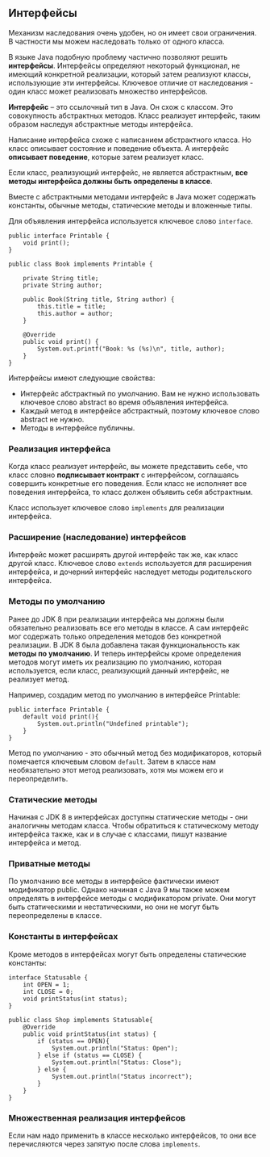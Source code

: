 ## Интерфейсы

Механизм наследования очень удобен, но он имеет свои ограничения. В частности мы можем наследовать только от одного класса.

В языке Java подобную проблему частично позволяют решить **интерфейсы**. Интерфейсы определяют некоторый функционал, не имеющий конкретной реализации, 
который затем реализуют классы, использующие эти интерфейсы. Ключевое отличие от наследования - один класс может реализовать множество интерфейсов.

**Интерфейс** – это ссылочный тип в Java. Он схож с классом. Это совокупность абстрактных методов.
Класс реализует интерфейс, таким образом наследуя абстрактные методы интерфейса.

Написание интерфейса схоже с написанием абстрактного класса. Но класс описывает состояние и поведение объекта.
А интерфейс **описывает поведение**, которые затем реализует класс.

Если класс, реализующий интерфейс, не является абстрактным, **все методы интерфейса должны быть определены в классе**.

Вместе с абстрактными методами интерфейс в Java может содержать константы, обычные методы, статические методы и вложенные типы.

Для объявления интерфейса используется ключевое слово `interface`.

```
public interface Printable {
    void print();
}
```

```
public class Book implements Printable {

    private String title;
    private String author;

    public Book(String title, String author) {
        this.title = title;
        this.author = author;
    }

    @Override
    public void print() {
        System.out.printf("Book: %s (%s)\n", title, author);
    }
}
```

Интерфейсы имеют следующие свойства:

- Интерфейс абстрактный по умолчанию. Вам не нужно использовать ключевое слово abstract во время объявления интерфейса. 
- Каждый метод в интерфейсе абстрактный, поэтому ключевое слово abstract не нужно. 
- Методы в интерфейсе публичны.

### Реализация интерфейса

Когда класс реализует интерфейс, вы можете представить себе, что класс словно **подписывает контракт** с интерфейсом,
соглашаясь совершить конкретные его поведения. Если класс не исполняет все поведения интерфейса, 
то класс должен объявить себя абстрактным.

Класс использует ключевое слово `implements` для реализации интерфейса.

### Расширение (наследование) интерфейсов

Интерфейс может расширять другой интерфейс так же, как класс другой класс. Ключевое слово `extends` используется для расширения интерфейса, 
и дочерний интерфейс наследует методы родительского интерфейса.

### Методы по умолчанию

Ранее до JDK 8 при реализации интерфейса мы должны были обязательно реализовать все его методы в классе.
А сам интерфейс мог содержать только определения методов без конкретной реализации.
В JDK 8 была добавлена такая функциональность как **методы по умолчанию**. 
И теперь интерфейсы кроме определения методов могут иметь их реализацию по умолчанию, которая используется, если класс, 
реализующий данный интерфейс, не реализует метод.

Например, создадим метод по умолчанию в интерфейсе Printable:

```
public interface Printable {
    default void print(){
        System.out.println("Undefined printable");
    }
}
```

Метод по умолчанию - это обычный метод без модификаторов, который помечается ключевым словом `default`.
Затем в классе нам необязательно этот метод реализовать, хотя мы можем его и переопределить.

### Статические методы

Начиная с JDK 8 в интерфейсах доступны статические методы - они аналогичны методам класса.
Чтобы обратиться к статическому методу интерфейса также, как и в случае с классами, пишут название интерфейса и метод.

### Приватные методы

По умолчанию все методы в интерфейсе фактически имеют модификатор public.
Однако начиная с Java 9 мы также можем определять в интерфейсе методы с модификатором private.
Они могут быть статическими и нестатическими, но они не могут быть переопределены в классе.

### Константы в интерфейсах

Кроме методов в интерфейсах могут быть определены статические константы:

```
interface Statusable {
    int OPEN = 1;
    int CLOSE = 0;
    void printStatus(int status);
}

public class Shop implements Statusable{
    @Override
    public void printStatus(int status) {
        if (status == OPEN){
            System.out.println("Status: Open");
        } else if (status == CLOSE) {
            System.out.println("Status: Close");
        } else {
            System.out.println("Status incorrect");
        }
    }
}
```

### Множественная реализация интерфейсов

Если нам надо применить в классе несколько интерфейсов, то они все перечисляются через запятую после слова `implements`.
